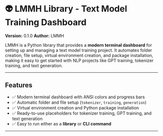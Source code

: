 # 👽 LMMH Library - Text Model Training Dashboard

**Version:** 0.1.0 
**Author:** LMMH 

LMMH is a Python library that provides a **modern terminal dashboard** for setting up and managing a text model training project. It automates folder creation, file setup, virtual environment creation, and package installation, making it easy to get started with NLP projects like GPT training, tokenizer training, and text generation.

---

## Features

- ✅ Modern terminal dashboard with ANSI colors and progress bars 
- ✅ Automatic folder and file setup (`tokenizer`, `training`, `generation`) 
- ✅ Virtual environment creation and Python package installation 
- ✅ Ready-to-use placeholders for tokenizer training, GPT training, and text generation 
- ✅ Easy to run either as a **library** or **CLI command**

---

